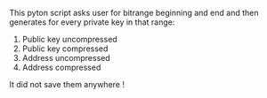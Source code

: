 This pyton script asks user for bitrange beginning and end
and then generates for every private key in that range:

1) Public key uncompressed
2) Public key compressed
3) Address uncompressed
4) Address compressed

It did not save them anywhere !
